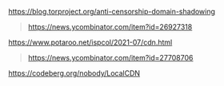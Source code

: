 https://blog.torproject.org/anti-censorship-domain-shadowing
> https://news.ycombinator.com/item?id=26927318

https://www.potaroo.net/ispcol/2021-07/cdn.html
> https://news.ycombinator.com/item?id=27708706

https://codeberg.org/nobody/LocalCDN